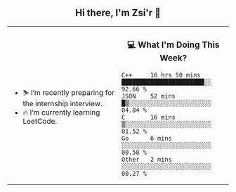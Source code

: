 <h2 align="center"> Hi there, I'm Zsi'r 👋 </h2>

<table>
    <tr>
        <td valign="center" width="50%">
            <ul>
                <li> ⛷️ I’m recently preparing for the internship interview.</li>
                <li> 🔥 I’m currently learning LeetCode.</li>
            </ul>
        </td>
       <td valign="top" width="50%">

<h3 align="center"> 💻 What I'm Doing This Week? </h3>

<!--START_SECTION:waka-->
```text
C++     16 hrs 50 mins  ███████████████████████░░   92.66 % 
JSON    52 mins         █▒░░░░░░░░░░░░░░░░░░░░░░░   04.84 % 
C       16 mins         ▒░░░░░░░░░░░░░░░░░░░░░░░░   01.52 % 
Go      6 mins          ░░░░░░░░░░░░░░░░░░░░░░░░░   00.58 % 
Other   2 mins          ░░░░░░░░░░░░░░░░░░░░░░░░░   00.27 % 
```
<!--END_SECTION:waka-->
</td></tr>
</table>
